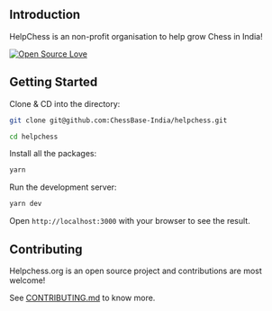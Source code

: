 ## Introduction

HelpChess is an non-profit organisation to help grow Chess in India!

[![Open Source Love](https://firstcontributions.github.io/open-source-badges/badges/open-source-v1/open-source.svg)](https://github.com/firstcontributions/open-source-badges)

## Getting Started

Clone & CD into the directory:

```bash
git clone git@github.com:ChessBase-India/helpchess.git

cd helpchess
```

Install all the packages:

```bash
yarn
```

Run the development server:

```bash
yarn dev
```

Open `http://localhost:3000` with your browser to see the result.

## Contributing

Helpchess.org is an open source project and contributions are most welcome!

See [CONTRIBUTING.md](https://github.com/ChessBase-India/helpchess/blob/main/CONTRIBUTING.md) to know more.
